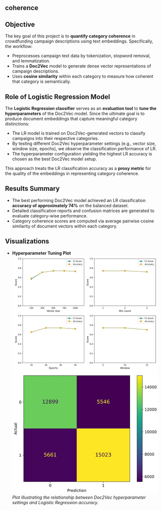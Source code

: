 ## coherence

## Objective

The key goal of this project is to **quantify category coherence** in crowdfunding campaign descriptions using text embeddings. Specifically, the workflow:

- Preprocesses campaign text data by tokenization, stopword removal, and lemmatization.
- Trains a **Doc2Vec** model to generate dense vector representations of campaign descriptions.
- Uses **cosine similarity** within each category to measure how coherent that category is semantically.
  
## Role of Logistic Regression Model

The **Logistic Regression classifier** serves as an **evaluation tool** to **tune the hyperparameters** of the Doc2Vec model. Since the ultimate goal is to produce document embeddings that capture meaningful category distinctions:

- The LR model is trained on Doc2Vec-generated vectors to classify campaigns into their respective categories.
- By testing different Doc2Vec hyperparameter settings (e.g., vector size, window size, epochs), we observe the classification performance of LR.
- The hyperparameter configuration yielding the highest LR accuracy is chosen as the best Doc2Vec model setup.

This approach treats the LR classification accuracy as a **proxy metric** for the quality of the embeddings in representing category coherence.

## Results Summary

- The best performing Doc2Vec model achieved an LR classification **accuracy of approximately 74%** on the balanced dataset.
- Detailed classification reports and confusion matrices are generated to evaluate category-wise performance.
- Category coherence scores are computed via average pairwise cosine similarity of document vectors within each category.
 

## Visualizations

- **Hyperparameter Tuning Plot**  
  ![Hyperparameter](Figures/Doc2vec_hyperparameters.jpg)
  ![Confusion Matrix](Figures/confusion_matrix.jpg)
  *Plot illustrating the relationship between Doc2Vec hyperparameter settings and Logistic Regression accuracy.*


